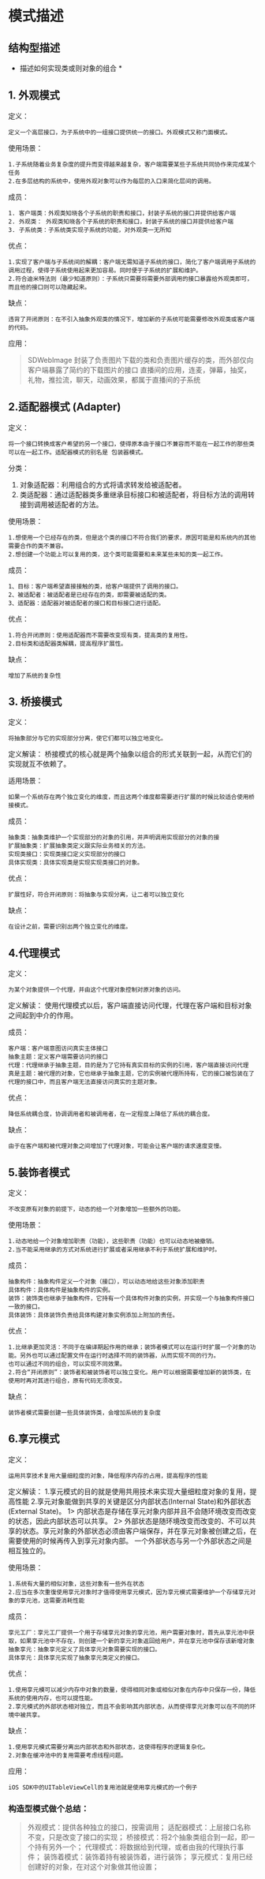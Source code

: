 #  模式描述

## 结构型描述

* 描述如何实现类或则对象的组合 *

## 1. 外观模式

定义：

    定义一个高层接口，为子系统中的一组接口提供统一的接口。外观模式又称门面模式。

使用场景：

    1.子系统随着业务复杂度的提升而变得越来越复杂，客户端需要某些子系统共同协作来完成某个任务
    2.在多层结构的系统中，使用外观对象可以作为每层的入口来简化层间的调用。

成员：

    1. 客户端类：外观类知晓各个子系统的职责和接口，封装子系统的接口并提供给客户端
    2. 外观类： 外观类知晓各个子系统的职责和接口，封装子系统的接口并提供给客户端
    3. 子系统类：子系统类实现子系统的功能，对外观类一无所知

优点：

    1.实现了客户端与子系统间的解耦：客户端无需知道子系统的接口，简化了客户端调用子系统的调用过程，使得子系统使用起来更加容易。同时便于子系统的扩展和维护。
    2.符合迪米特法则（最少知道原则）：子系统只需要将需要外部调用的接口暴露给外观类即可，而且他的接口则可以隐藏起来。

缺点：
   
    违背了开闭原则：在不引入抽象外观类的情况下，增加新的子系统可能需要修改外观类或客户端的代码。

应用：

> SDWebImage 封装了负责图片下载的类和负责图片缓存的类，而外部仅向客户端暴露了简约的下载图片的接口
> 直播间的应用，连麦，弹幕，抽奖，礼物，推拉流，聊天，动画效果，都属于直播间的子系统

## 2.适配器模式 (Adapter)

定义：
    
    将一个接口转换成客户希望的另一个接口，使得原本由于接口不兼容而不能在一起工作的那些类可以在一起工作。适配器模式的别名是 包装器模式。

分类：
1. 对象适配器：利用组合的方式将请求转发给被适配者。
2. 类适配器：通过适配器类多重继承目标接口和被适配者，将目标方法的调用转接到调用被适配者的方法。
    
使用场景：
    
    1.想使用一个已经存在的类，但是这个类的接口不符合我们的要求，原因可能是和系统内的其他需要合作的类不兼容。
    2.想创建一个功能上可以复用的类，这个类可能需要和未来某些未知的类一起工作。
    
成员：
    
    1、目标：客户端希望直接接触的类，给客户端提供了调用的接口。
    2、被适配者：被适配者是已经存在的类，即需要被适配的类。
    3、适配器：适配器对被适配者的接口和目标接口进行适配。

优点：
    
    1.符合开闭原则：使用适配器而不需要改变现有类，提高类的复用性。
    2.目标类和适配器类解耦，提高程序扩展性。

缺点：
    
    增加了系统的复杂性
    
## 3. 桥接模式

定义：
    
    将抽象部分与它的实现部分分离，使它们都可以独立地变化。

定义解读：
     桥接模式的核心就是两个抽象以组合的形式关联到一起，从而它们的实现就互不依赖了。

适用场景：

    如果一个系统存在两个独立变化的维度，而且这两个维度都需要进行扩展的时候比较适合使用桥接模式。


成员：

    抽象类：抽象类维护一个实现部分的对象的引用，并声明调用实现部分的对象的接
    扩展抽象类：扩展抽象类定义跟实际业务相关的方法。
    实现类接口：实现类接口定义实现部分的接口
    具体实现类：具体实现类是实现实现类接口的对象。
    
优点：

    扩展性好，符合开闭原则：将抽象与实现分离，让二者可以独立变化

缺点：
   
    在设计之前，需要识别出两个独立变化的维度。

## 4.代理模式

定义：
    
    为某个对象提供一个代理，并由这个代理对象控制对原对象的访问。

定义解读：
    使用代理模式以后，客户端直接访问代理，代理在客户端和目标对象之间起到中介的作用。

成员：

    客户端：客户端意图访问真实主体接口
    抽象主题：定义客户端需要访问的接口
    代理：代理继承于抽象主题，目的是为了它持有真实目标的实例的引用，客户端直接访问代理
    真是主题：被代理的对象，它也继承于抽象主题，它的实例被代理所持有，它的接口被包装在了代理的接口中，而且客户端无法直接访问真实的主题对象。

优点：

    降低系统耦合度，协调调用者和被调用者，在一定程度上降低了系统的耦合度。

缺点：
    
    由于在客户端和被代理对象之间增加了代理对象，可能会让客户端的请求速度变慢。
    
## 5.装饰者模式

定义：
    
    不改变原有对象的前提下，动态的给一个对象增加一些额外的功能。

使用场景：

    1.动态地给一个对象增加职责（功能），这些职责（功能）也可以动态地被撤销。
    2.当不能采用继承的方式对系统进行扩展或者采用继承不利于系统扩展和维护时。

成员：

    抽象构件：抽象构件定义一个对象（接口），可以动态地给这些对象添加职责
    具体构件：具体构件是抽象构件的实例。
    装饰：装饰类也继承于抽象构件，它持有一个具体构件对象的实例，并实现一个与抽象构件接口一致的接口。
    具体装饰：具体装饰负责给具体构建对象实例添加上附加的责任。
    
优点：
    
    1.比继承更加灵活：不同于在编译期起作用的继承；装饰者模式可以在运行时扩展一个对象的功能。另外也可以通过配置文件在运行时选择不同的装饰器，从而实现不同的行为。
    也可以通过不同的组合，可以实现不同效果。
    2.符合“开闭原则”：装饰者和被装饰者可以独立变化。用户可以根据需要增加新的装饰类，在使用时再对其进行组合，原有代码无须改变。
    
缺点：

    装饰者模式需要创建一些具体装饰类，会增加系统的复杂度


## 6.享元模式

定义：
    
    运用共享技术复用大量细粒度的对象，降低程序内存的占用，提高程序的性能

定义解读：
    1.享元模式的目的就是使用共用技术来实现大量细粒度对象的复用，提高性能
    2.享元对象能做到共享的关键是区分内部状态(Internal State)和外部状态(External State)。
        1> 内部状态是存储在享元对象内部并且不会随环境改变而改变的状态，因此内部状态可以共享。
        2> 外部状态是随环境改变而改变的、不可以共享的状态。享元对象的外部状态必须由客户端保存，并在享元对象被创建之后，在需要使用的时候再传入到享元对象内部。
        一个外部状态与另一个外部状态之间是相互独立的。

使用场景：
    
    1.系统有大量的相似对象，这些对象有一些外在状态
    2.应当在多次重復使用享元对象时才值得使用享元模式，因为享元模式需要维护一个存储享元对象的享元池，这需要消耗性能

成员：

    享元工厂：享元工厂提供一个用于存储享元对象的享元池，用户需要对象时，首先从享元池中获取，如果享元池中不存在，则创建一个新的享元对象返回给用户，并在享元池中保存该新增对象
    抽象享元：抽象享元定义了具体享元对象需要实现的接口。
    具体享元：具体享元实现了抽象享元类定义的接口。
    

优点：
   
    1.使用享元模可以减少内存中对象的数量，使得相同对象或相似对象在内存中只保存一份，降低系统的使用内存，也可以提性能。
    2.享元模式的外部状态相对独立，而且不会影响其内部状态，从而使得享元对象可以在不同的环境中被共享。

缺点：
    
    1.使用享元模式需要分离出内部状态和外部状态，这使得程序的逻辑复杂化。
    2.对象在缓冲池中的复用需要考虑线程问题。

应用：

    iOS SDK中的UITableViewCell的复用池就是使用享元模式的一个例子

### 构造型模式做个总结：

> 外观模式：提供各种独立的接口，按需调用；
> 适配器模式：上层接口名称不变，只是改变了接口的实现；
> 桥接模式：将2个抽象类组合到一起，即一个持有另外一个；
> 代理模式：将数据给到代理，或者由我的代理执行事件；
> 装饰着模式：装饰着持有被装饰着，进行装饰；
> 享元模式：复用已经创建好的对象，在对这个对象做其他设置；

